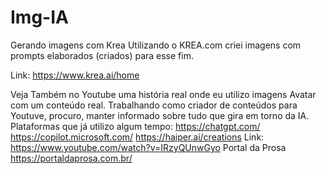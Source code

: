 # Img-IA
Gerando imagens com Krea
Utilizando o KREA.com criei imagens com prompts elaborados (criados) para esse fim.

Link:
https://www.krea.ai/home

Veja Também no Youtube uma história real onde eu utilizo imagens Avatar com um conteúdo real.
Trabalhando como criador de conteúdos para Youtuve, procuro, manter informado sobre tudo que gira em torno da IA.
Plataformas que já utilizo algum tempo:
https://chatgpt.com/
https://copilot.microsoft.com/
https://haiper.ai/creations
Link:
https://www.youtube.com/watch?v=IRzyQUnwGyo
Portal da Prosa
https://portaldaprosa.com.br/

